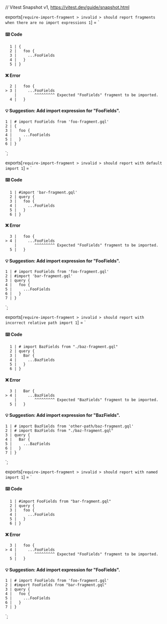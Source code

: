 // Vitest Snapshot v1, https://vitest.dev/guide/snapshot.html

exports[`require-import-fragment > invalid > should report fragments when there are no import expressions 1`] = `
#### ⌨️ Code

      1 | {
      2 |   foo {
      3 |     ...FooFields
      4 |   }
      5 | }

#### ❌ Error

      2 |   foo {
    > 3 |     ...FooFields
        |        ^^^^^^^^^ Expected "FooFields" fragment to be imported.
      4 |   }

#### 💡 Suggestion: Add import expression for "FooFields".

    1 | # import FooFields from 'foo-fragment.gql'
    2 | {
    3 |   foo {
    4 |     ...FooFields
    5 |   }
    6 | }
`;

exports[`require-import-fragment > invalid > should report with default import 1`] = `
#### ⌨️ Code

      1 | #import 'bar-fragment.gql'
      2 | query {
      3 |   foo {
      4 |     ...FooFields
      5 |   }
      6 | }

#### ❌ Error

      3 |   foo {
    > 4 |     ...FooFields
        |        ^^^^^^^^^ Expected "FooFields" fragment to be imported.
      5 |   }

#### 💡 Suggestion: Add import expression for "FooFields".

    1 | # import FooFields from 'foo-fragment.gql'
    2 | #import 'bar-fragment.gql'
    3 | query {
    4 |   foo {
    5 |     ...FooFields
    6 |   }
    7 | }
`;

exports[`require-import-fragment > invalid > should report with incorrect relative path import 1`] = `
#### ⌨️ Code

      1 | # import BazFields from "./baz-fragment.gql"
      2 | query {
      3 |   Bar {
      4 |     ...BazFields
      5 |   }
      6 | }

#### ❌ Error

      3 |   Bar {
    > 4 |     ...BazFields
        |        ^^^^^^^^^ Expected "BazFields" fragment to be imported.
      5 |   }

#### 💡 Suggestion: Add import expression for "BazFields".

    1 | # import BazFields from 'other-path/baz-fragment.gql'
    2 | # import BazFields from "./baz-fragment.gql"
    3 | query {
    4 |   Bar {
    5 |     ...BazFields
    6 |   }
    7 | }
`;

exports[`require-import-fragment > invalid > should report with named import 1`] = `
#### ⌨️ Code

      1 | #import FooFields from "bar-fragment.gql"
      2 | query {
      3 |   foo {
      4 |     ...FooFields
      5 |   }
      6 | }

#### ❌ Error

      3 |   foo {
    > 4 |     ...FooFields
        |        ^^^^^^^^^ Expected "FooFields" fragment to be imported.
      5 |   }

#### 💡 Suggestion: Add import expression for "FooFields".

    1 | # import FooFields from 'foo-fragment.gql'
    2 | #import FooFields from "bar-fragment.gql"
    3 | query {
    4 |   foo {
    5 |     ...FooFields
    6 |   }
    7 | }
`;
